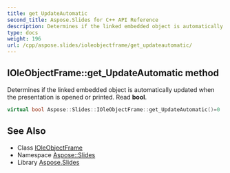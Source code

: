 ```yaml
---
title: get_UpdateAutomatic
second_title: Aspose.Slides for C++ API Reference
description: Determines if the linked embedded object is automatically updated when the presentation is opened or printed. Read bool.
type: docs
weight: 196
url: /cpp/aspose.slides/ioleobjectframe/get_updateautomatic/
---
```

## IOleObjectFrame::get_UpdateAutomatic method


Determines if the linked embedded object is automatically updated when the presentation is opened or printed. Read **bool**.

```cpp
virtual bool Aspose::Slides::IOleObjectFrame::get_UpdateAutomatic()=0
```

## See Also

* Class [IOleObjectFrame](../)
* Namespace [Aspose::Slides](../../)
* Library [Aspose.Slides](../../../)
